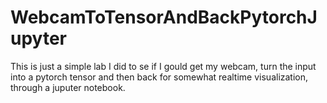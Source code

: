 # WebcamToTensorAndBackPytorchJupyter
This is just a simple lab I did to se if I gould get my webcam, turn the input into a pytorch tensor and then back for somewhat realtime visualization, through a <a hrerf="WebcamToTensorAndBackPytorchJupyter.ipynb">juputer notebook</a>.
